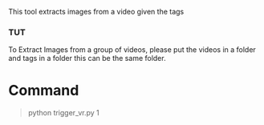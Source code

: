 This tool extracts images from a video given the tags

### TUT

To Extract Images from a group of videos, please put the videos in a
folder and tags in a folder this can be the same folder.

# Command

> python trigger_vr.py <videos dir> <tag files dir> <destination dir> 1

